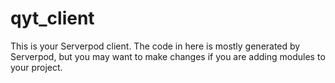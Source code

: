 # qyt_client

This is your Serverpod client. The code in here is mostly generated by
Serverpod, but you may want to make changes if you are adding modules to your
project.

